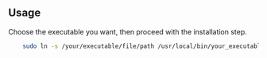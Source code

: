 ## Usage

Choose the executable you want, then proceed with the installation step.

```bash
    sudo ln -s /your/executable/file/path /usr/local/bin/your_executable
```